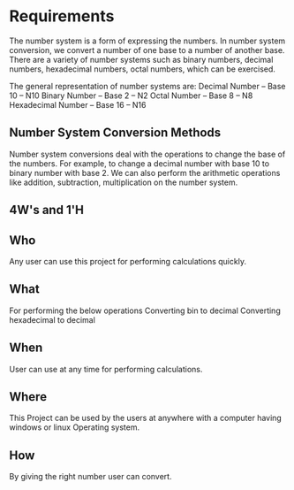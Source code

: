 # Requirements
 The number system is a form of expressing the numbers. In number system conversion, we convert a number of one base to a number of another base. There are a variety of number systems such as binary numbers, decimal numbers, hexadecimal numbers, octal numbers, which can be exercised.
 
 The general representation of number systems are:
Decimal Number – Base 10 – N10
Binary Number – Base 2 – N2
Octal Number – Base 8 – N8
Hexadecimal Number – Base 16 – N16


## Number System Conversion Methods
Number system conversions deal with the operations to change the base of the numbers. For example, to change a decimal number with base 10 to binary number with base 2. We can also perform the arithmetic operations like addition, subtraction, multiplication on the number system.

## 4W's and 1'H
## Who
Any user can use this project for performing calculations quickly.
## What
For performing the below operations
Converting bin to decimal
Converting hexadecimal to decimal
## When
User can use at any time for performing calculations.
## Where
This Project can be used by the users at anywhere with a computer having windows or linux Operating system.
## How
By giving the right number user can convert.
